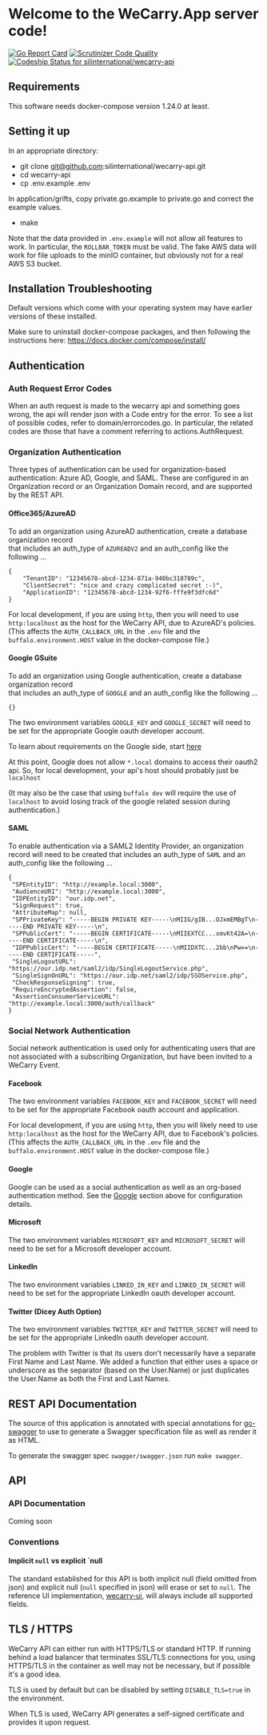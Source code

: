 # Welcome to the WeCarry.App server code!

[![Go Report Card](https://goreportcard.com/badge/github.com/silinternational/wecarry-api)](https://goreportcard.com/report/github.com/silinternational/wecarry-api)
[![Scrutinizer Code Quality](https://scrutinizer-ci.com/g/silinternational/wecarry-api/badges/quality-score.png?b=develop)](https://scrutinizer-ci.com/g/silinternational/wecarry-api/?branch=develop)
[![Codeship Status for silinternational/wecarry-api](https://app.codeship.com/projects/2ff9d1b0-8c61-0137-e598-0e4ef29cce88/status?branch=master)](https://app.codeship.com/projects/355314)

## Requirements

This software needs docker-compose version 1.24.0 at least.

## Setting it up

In an appropriate directory:
* git clone git@github.com:silinternational/wecarry-api.git
* cd wecarry-api
* cp .env.example .env

In application/grifts, copy private.go.example to private.go and 
correct the example values.

* make

Note that the data provided in `.env.example` will not allow
all features to work. In particular, the `ROLLBAR_TOKEN` must 
be valid. The fake AWS data will work for file uploads to the minIO
container, but obviously not for a real AWS S3 bucket.

## Installation Troubleshooting

Default versions which come with your operating system
may have earlier versions of these installed.

Make sure to uninstall docker-compose packages, and then following the
instructions here: https://docs.docker.com/compose/install/

## Authentication

### Auth Request Error Codes
When an auth request is made to the wecarry api and something goes wrong, the api
will render json with a Code entry for the error. To see a list of possible codes, 
refer to domain/errorcodes.go.  In particular, the related codes are those 
that have a comment referring to actions.AuthRequest.

### Organization Authentication

Three types of authentication can be used for organization-based authentication:
Azure AD, Google, and SAML. These are configured in an Organization record or 
an Organization Domain record, and are supported by the REST API.

#### Office365/AzureAD
To add an organization using AzureAD authentication, create a database organization record  
that includes an auth_type of `AZUREADV2` and an auth_config like the following ... 

```
{
    "TenantID": "12345678-abcd-1234-871a-940bc318789c", 
    "ClientSecret": "nice and crazy complicated secret :-)", 
    "ApplicationID": "12345678-abcd-1234-92f6-fffe9f3dfc6d"
}
```

For local development, if you are using `http`, then you will need to 
use `http:localhost` as the host for the WeCarry API, due to AzureAD's policies.
(This affects the `AUTH_CALLBACK_URL` in the `.env` file and the `buffalo.environment.HOST` value
in the docker-compose file.)

#### Google GSuite

To add an organization using Google authentication, create a database organization record  
that includes an auth_type of `GOOGLE` and an auth_config like the following ... 

```
{}
```

The two environment variables `GOOGLE_KEY` and `GOOGLE_SECRET` will need to be 
set for the appropriate Google oauth developer account. 

To learn about requirements on the Google side, start [here](https://developers.google.com/identity/protocols/OAuth2)

At this point, Google does not allow `*.local` domains to access their oauth2 api.
So, for local development, your api's host should probably just be `localhost`

(It may also be the case that using `buffalo dev` will require the use of `localhost` to avoid 
losing track of the google related session during authentication.)

#### SAML
To enable authentication via a SAML2 Identity Provider, an organization 
record will need to be created that includes an auth_type of `SAML` and an
auth_config like the following ...

```
{
 "SPEntityID": "http://example.local:3000", 
 "AudienceURI": "http://example.local:3000", 
 "IDPEntityID": "our.idp.net", 
 "SignRequest": true, 
 "AttributeMap": null, 
 "SPPrivateKey": "-----BEGIN PRIVATE KEY-----\nMIIG/gIB...OJxmEMBgT\n-----END PRIVATE KEY-----\n", 
 "SPPublicCert": "-----BEGIN CERTIFICATE-----\nMIIEXTCC...xmvKt42A=\n-----END CERTIFICATE-----\n", 
 "IDPPublicCert": "-----BEGIN CERTIFICATE-----\nMIIDXTC...2bb\nPw==\n-----END CERTIFICATE-----", 
 "SingleLogoutURL": "https://our.idp.net/saml2/idp/SingleLogoutService.php", 
 "SingleSignOnURL": "https://our.idp.net/saml2/idp/SSOService.php", 
 "CheckResponseSigning": true, 
 "RequireEncryptedAssertion": false, 
 "AssertionConsumerServiceURL": "http://example.local:3000/auth/callback"
}
```

### Social Network Authentication

Social network authentication is used only for authenticating users that are not
associated with a subscribing Organization, but have been invited to a WeCarry
Event.

#### Facebook

The two environment variables `FACEBOOK_KEY` and `FACEBOOK_SECRET` 
will need to be set for the appropriate Facebook oauth account and application.

For local development, if you are using `http`, then you will likely need to 
use `http:localhost` as the host for the WeCarry API, due to Facebook's policies.
(This affects the `AUTH_CALLBACK_URL` in the `.env` file and the `buffalo.environment.HOST` value
in the docker-compose file.)

#### Google

Google can be used as a social authentication as well as an org-based authentication
method. See the [Google](#google-gsuite) section above for configuration details.
 
#### Microsoft

The two environment variables `MICROSOFT_KEY` and `MICROSOFT_SECRET` will need 
to be set for a Microsoft developer account. 

#### LinkedIn

The two environment variables `LINKED_IN_KEY` and `LINKED_IN_SECRET` will need to be 
set for the appropriate LinkedIn oauth developer account. 

#### Twitter (Dicey Auth Option)

The two environment variables `TWITTER_KEY` and `TWITTER_SECRET` will need to be 
set for the appropriate LinkedIn oauth developer account. 

The problem with Twitter is that its users don't necessarily have a separate 
First Name and Last Name. We added a function that either uses a space or 
underscore as the separator (based on the User.Name) or just duplicates the
User.Name as both the First and Last Names.

## REST API Documentation
The source of this application is annotated with special annotations for [go-swagger](https://goswagger.io) to use
to generate a Swagger specification file as well as render it as HTML.

To generate the swagger spec `swagger/swagger.json` run `make swagger`.

## API

### API Documentation

Coming soon
 
### Conventions

#### Implicit `null` vs explicit `null

The standard established for this API is both implicit null (field
omitted from json) and explicit null (`null` specified in json) 
will erase or set to `null`. The reference UI 
implementation, [wecarry-ui](https://github.com/silinternational/wecarry-ui),
will always include all supported fields.

## TLS / HTTPS

WeCarry API can either run with HTTPS/TLS or standard HTTP. If running behind a load balancer that terminates SSL/TLS 
connections for you, using HTTPS/TLS in the container as well may not be necessary, but if possible it's a good 
idea. 

TLS is used by default but can be disabled by setting `DISABLE_TLS=true` in the environment. 

When TLS is used, WeCarry API generates a self-signed certificate and provides it upon request.

